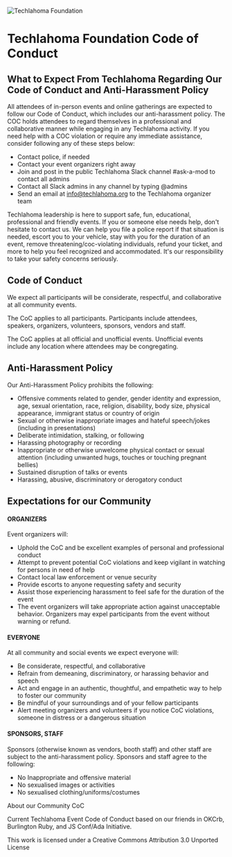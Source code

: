 ![Techlahoma Foundation](http://fccokc.com/images/techlahoma_1.png)
# Techlahoma Foundation Code of Conduct

## What to Expect From Techlahoma Regarding Our Code of Conduct and Anti-Harassment Policy
All attendees of in-person events and online gatherings are expected to follow our Code of Conduct, which includes our anti-harassment policy. The COC holds attendees to regard themselves in a professional and collaborative manner while engaging in any Techlahoma activity. If you need help with a COC violation or require any immediate assistance, consider following any of these steps below:
* Contact police, if needed
* Contact your event organizers right away
* Join and post in the public Techlahoma Slack channel #ask-a-mod to contact all admins
* Contact all Slack admins in any channel by typing @admins
* Send an email at info@techlahoma.org to the Techlahoma organizer team

Techlahoma leadership is here to support safe, fun, educational, professional and friendly events. If you or someone else needs help, don't hesitate to contact us. We can help you file a police report if that situation is needed, escort you to your vehicle, stay with you for the duration of an event, remove threatening/coc-violating individuals, refund your ticket, and more to help you feel recognized and accommodated. It's our responsibility to take your safety concerns seriously. 

## Code of Conduct
We expect all participants will be considerate, respectful, and collaborative at all community events.

The CoC applies to all participants. Participants include attendees, speakers, organizers, volunteers, sponsors, vendors and staff.

The CoC applies at all official and unofficial events. Unofficial events include any location where attendees may be congregating.

## Anti-Harassment Policy
Our Anti-Harassment Policy prohibits the following:
* Offensive comments related to gender, gender identity and expression, age, sexual orientation, race, religion, disability, body size, physical appearance, immigrant status or country of origin
* Sexual or otherwise inappropriate images and hateful speech/jokes (including in presentations)
* Deliberate intimidation, stalking, or following
* Harassing photography or recording
* Inappropriate or otherwise unwelcome physical contact or sexual attention (including unwanted hugs, touches or touching pregnant bellies)
* Sustained disruption of talks or events
* Harassing, abusive, discriminatory or derogatory conduct

## Expectations for our Community
#### ORGANIZERS
Event organizers will:
* Uphold the CoC and be excellent examples of personal and professional conduct
* Attempt to prevent potential CoC violations and keep vigilant in watching for persons in need of help
* Contact local law enforcement or venue security
* Provide escorts to anyone requesting safety and security
* Assist those experiencing harassment to feel safe for the duration of the event
* The event organizers will take appropriate action against unacceptable behavior. Organizers may expel participants from the event without warning or refund.

#### EVERYONE
At all community and social events we expect everyone will:
* Be considerate, respectful, and collaborative
* Refrain from demeaning, discriminatory, or harassing behavior and speech
* Act and engage in an authentic, thoughtful, and empathetic way to help to foster our community
* Be mindful of your surroundings and of your fellow participants
* Alert meeting organizers and volunteers if you notice CoC violations, someone in distress or a dangerous situation

#### SPONSORS, STAFF
Sponsors (otherwise known as vendors, booth staff) and other staff are subject to the anti-harassment policy. Sponsors and staff agree to the following:
* No Inappropriate and offensive material
* No sexualised images or activities
* No sexualised clothing/uniforms/costumes


About our Community CoC

Current Techlahoma Event Code of Conduct based on our friends in OKCrb, Burlington Ruby, and JS Conf/Ada Initiative.

This work is licensed under a Creative Commons Attribution 3.0 Unported License